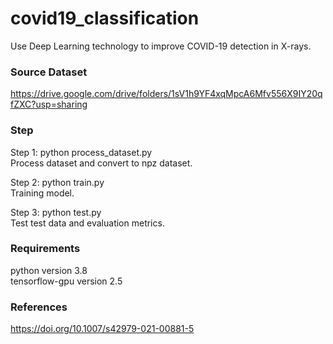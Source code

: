 # covid19_classification
Use Deep Learning technology to improve COVID-19 detection in X-rays.

### Source Dataset
https://drive.google.com/drive/folders/1sV1h9YF4xqMpcA6Mfv556X9IY20qfZXC?usp=sharing

### Step
Step 1: python process_dataset.py<br>
Process dataset and convert to npz dataset.<br>

Step 2: python train.py<br>
Training model.<br>

Step 3: python test.py<br>
Test test data and evaluation metrics.<br>

### Requirements
python version 3.8<br>
tensorflow-gpu version 2.5<br>

### References
https://doi.org/10.1007/s42979-021-00881-5

